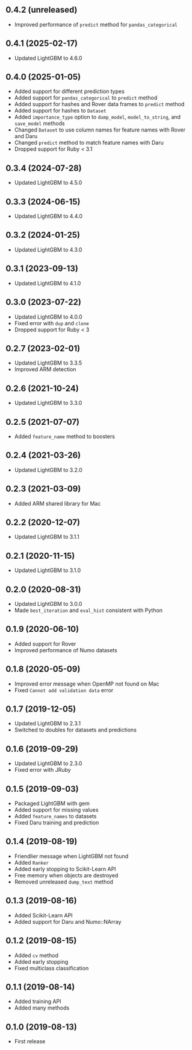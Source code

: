 ## 0.4.2 (unreleased)

- Improved performance of `predict` method for `pandas_categorical`

## 0.4.1 (2025-02-17)

- Updated LightGBM to 4.6.0

## 0.4.0 (2025-01-05)

- Added support for different prediction types
- Added support for `pandas_categorical` to `predict` method
- Added support for hashes and Rover data frames to `predict` method
- Added support for hashes to `Dataset`
- Added `importance_type` option to `dump_model`, `model_to_string`, and `save_model` methods
- Changed `Dataset` to use column names for feature names with Rover and Daru
- Changed `predict` method to match feature names with Daru
- Dropped support for Ruby < 3.1

## 0.3.4 (2024-07-28)

- Updated LightGBM to 4.5.0

## 0.3.3 (2024-06-15)

- Updated LightGBM to 4.4.0

## 0.3.2 (2024-01-25)

- Updated LightGBM to 4.3.0

## 0.3.1 (2023-09-13)

- Updated LightGBM to 4.1.0

## 0.3.0 (2023-07-22)

- Updated LightGBM to 4.0.0
- Fixed error with `dup` and `clone`
- Dropped support for Ruby < 3

## 0.2.7 (2023-02-01)

- Updated LightGBM to 3.3.5
- Improved ARM detection

## 0.2.6 (2021-10-24)

- Updated LightGBM to 3.3.0

## 0.2.5 (2021-07-07)

- Added `feature_name` method to boosters

## 0.2.4 (2021-03-26)

- Updated LightGBM to 3.2.0

## 0.2.3 (2021-03-09)

- Added ARM shared library for Mac

## 0.2.2 (2020-12-07)

- Updated LightGBM to 3.1.1

## 0.2.1 (2020-11-15)

- Updated LightGBM to 3.1.0

## 0.2.0 (2020-08-31)

- Updated LightGBM to 3.0.0
- Made `best_iteration` and `eval_hist` consistent with Python

## 0.1.9 (2020-06-10)

- Added support for Rover
- Improved performance of Numo datasets

## 0.1.8 (2020-05-09)

- Improved error message when OpenMP not found on Mac
- Fixed `Cannot add validation data` error

## 0.1.7 (2019-12-05)

- Updated LightGBM to 2.3.1
- Switched to doubles for datasets and predictions

## 0.1.6 (2019-09-29)

- Updated LightGBM to 2.3.0
- Fixed error with JRuby

## 0.1.5 (2019-09-03)

- Packaged LightGBM with gem
- Added support for missing values
- Added `feature_names` to datasets
- Fixed Daru training and prediction

## 0.1.4 (2019-08-19)

- Friendlier message when LightGBM not found
- Added `Ranker`
- Added early stopping to Scikit-Learn API
- Free memory when objects are destroyed
- Removed unreleased `dump_text` method

## 0.1.3 (2019-08-16)

- Added Scikit-Learn API
- Added support for Daru and Numo::NArray

## 0.1.2 (2019-08-15)

- Added `cv` method
- Added early stopping
- Fixed multiclass classification

## 0.1.1 (2019-08-14)

- Added training API
- Added many methods

## 0.1.0 (2019-08-13)

- First release
